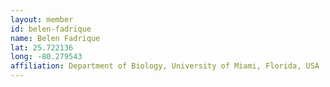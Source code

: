 ```yaml
---
layout: member
id: belen-fadrique
name: Belen Fadrique
lat: 25.722136
long: -80.279543
affiliation: Department of Biology, University of Miami, Florida, USA
---
```



